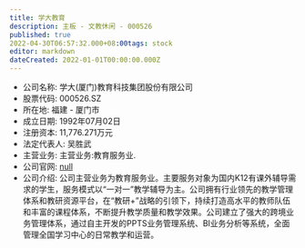```yaml
---
title: 学大教育
description: 主板 - 文教休闲 - 000526
published: true
2022-04-30T06:57:32.000+08:00tags: stock
editor: markdown
dateCreated: 2022-01-01T00:00:00.000Z
---
```


- 公司名称: 学大(厦门)教育科技集团股份有限公司
- 股票代码: 000526.SZ
- 所在地: 福建 - 厦门市
- 成立日期: 1992年07月02日
- 注册资本: 11,776.271万元
- 法定代表人: 吴胜武
- 主营业务: 主营业务:教育服务业.
- 公司官网: [null](null)
- 公司介绍: 公司主营业务为教育服务业。主要服务对象为国内K12有课外辅导需求的学生，服务模式以“一对一”教学辅导为主。公司拥有行业领先的教学管理体系和教研资源平台，在“教研+”战略的引领下，持续打造高水平的教师队伍和丰富的课程体系，不断提升教学质量和教学效果。公司建立了强大的跨境业务管理体系，通过自主开发的PPTS业务管理系统、BI业务分析等系统，全面管理全国学习中心的日常教学和运营。


